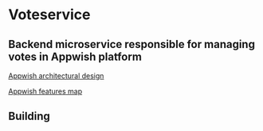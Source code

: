 # Voteservice
## Backend microservice responsible for managing votes in Appwish platform

[Appwish architectural design](https://app.creately.com/diagram/ToXBd2y63z4/view)

[Appwish features map](https://app.creately.com/diagram/SB1Gc6cyHdD/view)

## Building
